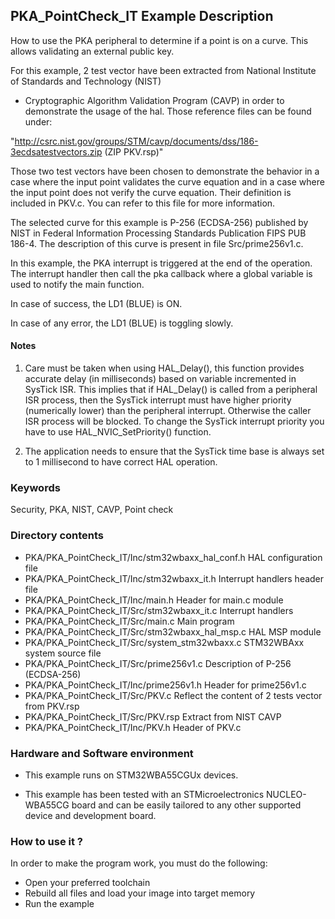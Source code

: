 ## <b>PKA_PointCheck_IT Example Description</b>

How to use the PKA peripheral to determine if a point is on a curve. This 
allows validating an external public key.

For this example, 2 test vector have been extracted from National Institute of Standards and Technology (NIST)

 - Cryptographic Algorithm Validation Program (CAVP) in order to demonstrate the usage of the hal.
Those reference files can be found under:

"http://csrc.nist.gov/groups/STM/cavp/documents/dss/186-3ecdsatestvectors.zip (ZIP PKV.rsp)"

Those two test vectors have been chosen to demonstrate the behavior in a case where the input point validates
the curve equation and in a case where the input point does not verify the curve equation. Their definition
is included in PKV.c. You can refer to this file for more information.

The selected curve for this example is P-256 (ECDSA-256) published by NIST in 
Federal Information Processing Standards Publication FIPS PUB 186-4. The description
of this curve is present in file Src/prime256v1.c.

In this example, the PKA interrupt is triggered at the end of the operation. The interrupt handler then
call the pka callback where a global variable is used to notify the main function.

In case of success, the LD1 (BLUE) is ON.

In case of any error, the LD1 (BLUE) is toggling slowly.

#### <b>Notes</b>

 1. Care must be taken when using HAL_Delay(), this function provides accurate delay (in milliseconds)
    based on variable incremented in SysTick ISR. This implies that if HAL_Delay() is called from
    a peripheral ISR process, then the SysTick interrupt must have higher priority (numerically lower)
    than the peripheral interrupt. Otherwise the caller ISR process will be blocked.
    To change the SysTick interrupt priority you have to use HAL_NVIC_SetPriority() function.
      
 2. The application needs to ensure that the SysTick time base is always set to 1 millisecond
    to have correct HAL operation.

### <b>Keywords</b>

Security, PKA, NIST, CAVP, Point check

### <b>Directory contents</b>
  
  - PKA/PKA_PointCheck_IT/Inc/stm32wbaxx_hal_conf.h    HAL configuration file
  - PKA/PKA_PointCheck_IT/Inc/stm32wbaxx_it.h          Interrupt handlers header file
  - PKA/PKA_PointCheck_IT/Inc/main.h                   Header for main.c module
  - PKA/PKA_PointCheck_IT/Src/stm32wbaxx_it.c          Interrupt handlers
  - PKA/PKA_PointCheck_IT/Src/main.c                   Main program
  - PKA/PKA_PointCheck_IT/Src/stm32wbaxx_hal_msp.c     HAL MSP module 
  - PKA/PKA_PointCheck_IT/Src/system_stm32wbaxx.c      STM32WBAxx system source file
  - PKA/PKA_PointCheck_IT/Src/prime256v1.c             Description of P-256 (ECDSA-256)
  - PKA/PKA_PointCheck_IT/Inc/prime256v1.h             Header for prime256v1.c
  - PKA/PKA_PointCheck_IT/Src/PKV.c                    Reflect the content of 2 tests vector from PKV.rsp
  - PKA/PKA_PointCheck_IT/Src/PKV.rsp                  Extract from NIST CAVP
  - PKA/PKA_PointCheck_IT/Inc/PKV.h                    Header of PKV.c

### <b>Hardware and Software environment</b>

  - This example runs on STM32WBA55CGUx devices.
  
  - This example has been tested with an STMicroelectronics NUCLEO-WBA55CG
    board and can be easily tailored to any other supported device 
    and development board.

### <b>How to use it ?</b>

In order to make the program work, you must do the following:

 - Open your preferred toolchain 
 - Rebuild all files and load your image into target memory
 - Run the example
 
 